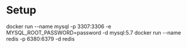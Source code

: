 # Setup
docker run --name mysql -p 3307:3306  -e MYSQL_ROOT_PASSWORD=password -d mysql:5.7
docker run --name redis -p 6380:6379 -d redis
